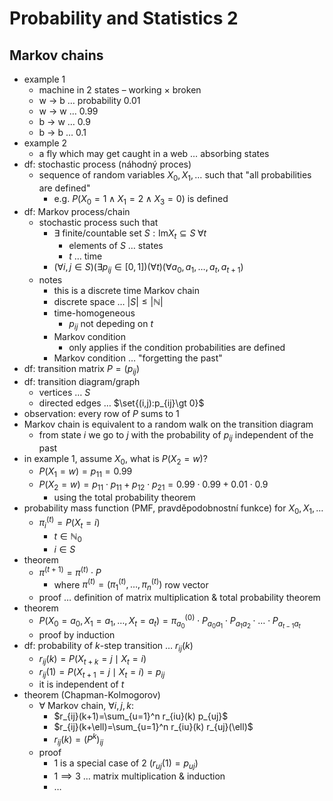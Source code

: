 # Probability and Statistics 2

## Markov chains

- example 1
	- machine in 2 states – working × broken
	- w → b … probability 0.01
	- w → w … 0.99
	- b → w … 0.9
	- b → b … 0.1
- example 2
	- a fly which may get caught in a web … absorbing states
- df: stochastic process (náhodný proces)
	- sequence of random variables $X_0,X_1,\dots$ such that "all probabilities are defined"
		- e.g. $P(X_0=1\land X_1=2\land X_3=0)$ is defined
- df: Markov process/chain
	- stochastic process such that
		- $\exists$ finite/countable set $S:\text{Im}X_t\subseteq S\;\forall t$
			- elements of $S$ … states
			- $t$ … time
		- $(\forall i,j\in S)(\exists p_{ij}\in [0,1])(\forall t)(\forall a_0,a_1,\dots,a_t,a_{t+1})$
	- notes
		- this is a discrete time Markov chain
		- discrete space … $|S|\leq |\mathbb N|$
		- time-homogeneous
			- $p_{ij}$ not depeding on $t$
		- Markov condition
			- only applies if the condition probabilities are defined
		- Markov condition … "forgetting the past"
- df: transition matrix $P=(p_{ij})$
- df: transition diagram/graph
	- vertices … $S$
	- directed edges … $\set{(i,j):p_{ij}\gt 0}$
- observation: every row of $P$ sums to 1
- Markov chain is equivalent to a random walk on the transition diagram
	- from state $i$ we go to $j$ with the probability of $p_{ij}$ independent of the past
- in example 1, assume $X_0$, what is $P(X_2=w)$?
	- $P(X_1=w)=p_{11}=0.99$
	- $P(X_2=w)=p_{11}\cdot p_{11}+p_{12}\cdot p_{21}=0.99\cdot 0.99+0.01\cdot 0.9$
		- using the total probability theorem
- probability mass function (PMF, pravděpodobnostní funkce) for $X_0,X_1,\dots$
	- $\pi_i^{(t)}=P(X_t=i)$
		- $t\in\mathbb N_0$
		- $i\in S$
- theorem
	- $\pi^{(t+1)}=\pi^{(t)}\cdot P$
		- where $\pi^{(t)}=(\pi_1^{(t)},\dots,\pi_n^{(t)})$ row vector
	- proof … definition of matrix multiplication & total probability theorem
- theorem
	- $P(X_0=a_0,X_1=a_1,\dots,X_t=a_t)=\pi_{a_0}^{(0)}\cdot P_{a_0a_1}\cdot P_{a_1a_2}\cdot\ldots\cdot P_{a_{t-1}a_t}$
	- proof by induction
- df: probability of $k$-step transition … $r_{ij}(k)$
	- $r_{ij}(k)=P(X_{t+k}=j\mid X_t=i)$
	- $r_{ij}(1)=P(X_{t+1}=j\mid X_t=i)=p_{ij}$
	- it is independent of $t$
- theorem (Chapman-Kolmogorov)
	- $\forall$ Markov chain, $\forall i,j,k:$
		- $r_{ij}(k+1)=\sum_{u=1}^n r_{iu}(k) p_{uj}$
		- $r_{ij}(k+\ell)=\sum_{u=1}^n r_{iu}(k) r_{uj}(\ell)$
		- $r_{ij}(k)=(P^k)_{ij}$
	- proof
		- 1 is a special case of 2 ($r_{uj}(1)=p_{uj})$
		- $1\implies 3$ … matrix multiplication & induction
		- …
